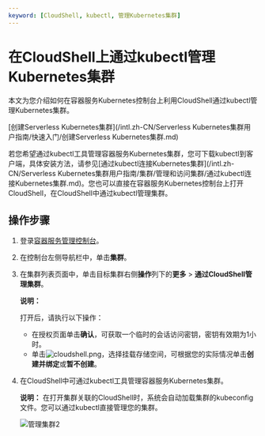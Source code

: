 ```yaml
---
keyword: [CloudShell, kubectl, 管理Kubernetes集群]
---
```


# 在CloudShell上通过kubectl管理Kubernetes集群

本文为您介绍如何在容器服务Kubernetes控制台上利用CloudShell通过kubectl管理Kubernetes集群。

[创建Serverless Kubernetes集群](/intl.zh-CN/Serverless Kubernetes集群用户指南/快速入门/创建Serverless Kubernetes集群.md)

若您希望通过kubectl工具管理容器服务Kubernetes集群，您可下载kubectl到客户端，具体安装方法，请参见[通过kubectl连接Kubernetes集群](/intl.zh-CN/Serverless Kubernetes集群用户指南/集群/管理和访问集群/通过kubectl连接Kubernetes集群.md)。您也可以直接在容器服务Kubernetes控制台上打开CloudShell，在CloudShell中通过kubectl管理集群。

## 操作步骤

1.  登录[容器服务管理控制台](https://cs.console.aliyun.com)。

2.  在控制台左侧导航栏中，单击**集群**。

3.  在集群列表页面中，单击目标集群右侧**操作**列下的**更多** \> **通过CloudShell管理集群**。

    **说明：**

    打开后，请执行以下操作：

    -   在授权页面单击**确认**，可获取一个临时的会话访问密钥，密钥有效期为1小时。
    -   单击![cloudshell.png](https://static-aliyun-doc.oss-accelerate.aliyuncs.com/assets/img/zh-CN/0475659951/p141958.png)，选择挂载存储空间，可根据您的实际情况单击**创建并绑定**或**暂不创建**。
4.  在CloudShell中可通过kubectl工具管理容器服务Kubernetes集群。

    **说明：** 在打开集群关联的CloudShell时，系统会自动加载集群的kubeconfig文件。您可以通过kubectl直接管理您的集群。

    ![管理集群2](https://static-aliyun-doc.oss-accelerate.aliyuncs.com/assets/img/zh-CN/0475659951/p34727.png)


